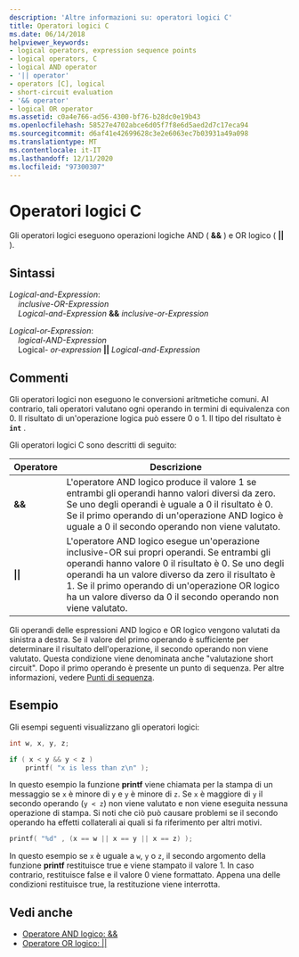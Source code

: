 ```yaml
---
description: 'Altre informazioni su: operatori logici C'
title: Operatori logici C
ms.date: 06/14/2018
helpviewer_keywords:
- logical operators, expression sequence points
- logical operators, C
- logical AND operator
- '|| operator'
- operators [C], logical
- short-circuit evaluation
- '&& operator'
- logical OR operator
ms.assetid: c0a4e766-ad56-4300-bf76-b28dc0e19b43
ms.openlocfilehash: 58527e4702abce6d05f7f8e6d5aed2d7c17eca94
ms.sourcegitcommit: d6af41e42699628c3e2e6063ec7b03931a49a098
ms.translationtype: MT
ms.contentlocale: it-IT
ms.lasthandoff: 12/11/2020
ms.locfileid: "97300307"
---
```

# <a name="c-logical-operators"></a>Operatori logici C

Gli operatori logici eseguono operazioni logiche AND ( **&&** ) e OR logico ( **||** ).

## <a name="syntax"></a>Sintassi

*Logical-and-Expression*:<br/>
&nbsp;&nbsp;&nbsp;&nbsp;*inclusive-OR-Expression*<br/>
&nbsp;&nbsp;&nbsp;&nbsp;*Logical-and-Expression* **&&** *inclusive-or-Expression*    

*Logical-or-Expression*:<br/>
&nbsp;&nbsp;&nbsp;&nbsp;*logical-AND-Expression*<br/>
&nbsp;&nbsp;&nbsp;&nbsp;Logical- *or-expression* **&#124;&#124;** *Logical-and-Expression*    

## <a name="remarks"></a>Commenti

Gli operatori logici non eseguono le conversioni aritmetiche comuni. Al contrario, tali operatori valutano ogni operando in termini di equivalenza con 0. Il risultato di un'operazione logica può essere 0 o 1. Il tipo del risultato è **`int`** .

Gli operatori logici C sono descritti di seguito:

|Operatore|Descrizione|
|--------------|-----------------|
|**&&**|L'operatore AND logico produce il valore 1 se entrambi gli operandi hanno valori diversi da zero. Se uno degli operandi è uguale a 0 il risultato è 0. Se il primo operando di un'operazione AND logico è uguale a 0 il secondo operando non viene valutato.|
|**&#124;&#124;**|L'operatore AND logico esegue un'operazione inclusive-OR sui propri operandi. Se entrambi gli operandi hanno valore 0 il risultato è 0. Se uno degli operandi ha un valore diverso da zero il risultato è 1. Se il primo operando di un'operazione OR logico ha un valore diverso da 0 il secondo operando non viene valutato.|

Gli operandi delle espressioni AND logico e OR logico vengono valutati da sinistra a destra. Se il valore del primo operando è sufficiente per determinare il risultato dell'operazione, il secondo operando non viene valutato. Questa condizione viene denominata anche "valutazione short circuit". Dopo il primo operando è presente un punto di sequenza. Per altre informazioni, vedere [Punti di sequenza](../c-language/c-sequence-points.md).

## <a name="examples"></a>Esempio

Gli esempi seguenti visualizzano gli operatori logici:

```C
int w, x, y, z;

if ( x < y && y < z )
    printf( "x is less than z\n" );
```

In questo esempio la funzione **printf** viene chiamata per la stampa di un messaggio se `x` è minore di `y` e `y` è minore di `z`. Se `x` è maggiore di `y` il secondo operando (`y < z`) non viene valutato e non viene eseguita nessuna operazione di stampa. Si noti che ciò può causare problemi se il secondo operando ha effetti collaterali ai quali si fa riferimento per altri motivi.

```C
printf( "%d" , (x == w || x == y || x == z) );
```

In questo esempio se `x` è uguale a `w`, `y` o `z`, il secondo argomento della funzione **printf** restituisce true e viene stampato il valore 1. In caso contrario, restituisce false e il valore 0 viene formattato. Appena una delle condizioni restituisce true, la restituzione viene interrotta.

## <a name="see-also"></a>Vedi anche

- [Operatore AND logico: &&](../cpp/logical-and-operator-amp-amp.md)
- [Operatore OR logico: &#124;&#124;](../cpp/logical-or-operator-pipe-pipe.md)
